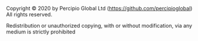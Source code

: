 Copyright © 2020 by Percipio Global Ltd (https://github.com/percipioglobal)
All rights reserved.

Redistribution or unauthorized copying, with or without
modification, via any medium is strictly prohibited
